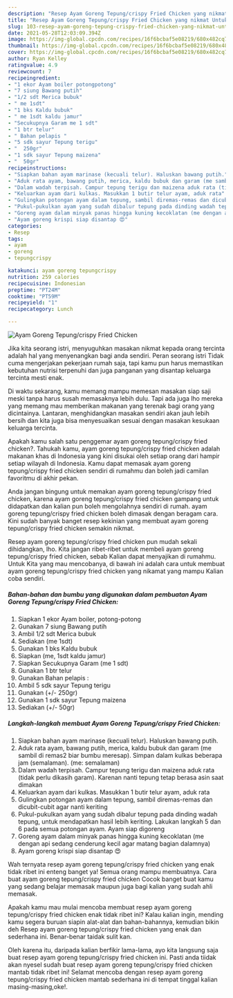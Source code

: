 ```yaml
---
description: "Resep Ayam Goreng Tepung/crispy Fried Chicken yang nikmat Untuk Jualan"
title: "Resep Ayam Goreng Tepung/crispy Fried Chicken yang nikmat Untuk Jualan"
slug: 103-resep-ayam-goreng-tepung-crispy-fried-chicken-yang-nikmat-untuk-jualan
date: 2021-05-28T12:03:09.394Z
image: https://img-global.cpcdn.com/recipes/16f6bcbaf5e08219/680x482cq70/ayam-goreng-tepungcrispy-fried-chicken-foto-resep-utama.jpg
thumbnail: https://img-global.cpcdn.com/recipes/16f6bcbaf5e08219/680x482cq70/ayam-goreng-tepungcrispy-fried-chicken-foto-resep-utama.jpg
cover: https://img-global.cpcdn.com/recipes/16f6bcbaf5e08219/680x482cq70/ayam-goreng-tepungcrispy-fried-chicken-foto-resep-utama.jpg
author: Ryan Kelley
ratingvalue: 4.9
reviewcount: 7
recipeingredient:
- "1 ekor Ayam boiler potongpotong"
- "7 siung Bawang putih"
- "1/2 sdt Merica bubuk"
- " me 1sdt"
- "1 bks Kaldu bubuk"
- " me 1sdt kaldu jamur"
- "Secukupnya Garam me 1 sdt"
- "1 btr telur"
- " Bahan pelapis "
- "5 sdk sayur Tepung terigu"
- "  250gr"
- "1 sdk sayur Tepung maizena"
- "  50gr"
recipeinstructions:
- "Siapkan bahan ayam marinase (kecuali telur). Haluskan bawang putih."
- "Aduk rata ayam, bawang putih, merica, kaldu bubuk dan garam (me sambil di remas2 biar bumbu meresap). Simpan dalam kulkas beberapa jam (semalaman). (me: semalaman)"
- "Dalam wadah terpisah. Campur tepung terigu dan maizena aduk rata (tidak perlu dikasih garam). Karenan nanti tepung tetap berasa asin saat dimakan"
- "Keluarkan ayam dari kulkas. Masukkan 1 butir telur ayam, aduk rata"
- "Gulingkan potongan ayam dalam tepung, sambil diremas-remas dan dicubit-cubit agar nanti keriting"
- "Pukul-pukulkan ayam yang sudah dibalur tepung pada dinding wadah tepung, untuk mendapatkan hasil lebih keriting. Lakukan langkah 5 dan 6 pada semua potongan ayam. Ayam siap digoreng"
- "Goreng ayam dalam minyak panas hingga kuning kecoklatan (me dengan api sedang cenderung kecil agar matang bagian dalamnya)"
- "Ayam goreng krispi siap disantap 😍"
categories:
- Resep
tags:
- ayam
- goreng
- tepungcrispy

katakunci: ayam goreng tepungcrispy 
nutrition: 259 calories
recipecuisine: Indonesian
preptime: "PT24M"
cooktime: "PT59M"
recipeyield: "1"
recipecategory: Lunch

---
```



![Ayam Goreng Tepung/crispy Fried Chicken](https://img-global.cpcdn.com/recipes/16f6bcbaf5e08219/680x482cq70/ayam-goreng-tepungcrispy-fried-chicken-foto-resep-utama.jpg)

Jika kita seorang istri, menyuguhkan masakan nikmat kepada orang tercinta adalah hal yang menyenangkan bagi anda sendiri. Peran seorang istri Tidak cuma mengerjakan pekerjaan rumah saja, tapi kamu pun harus memastikan kebutuhan nutrisi terpenuhi dan juga panganan yang disantap keluarga tercinta mesti enak.

Di waktu  sekarang, kamu memang mampu memesan masakan siap saji meski tanpa harus susah memasaknya lebih dulu. Tapi ada juga lho mereka yang memang mau memberikan makanan yang terenak bagi orang yang dicintainya. Lantaran, menghidangkan masakan sendiri akan jauh lebih bersih dan kita juga bisa menyesuaikan sesuai dengan masakan kesukaan keluarga tercinta. 



Apakah kamu salah satu penggemar ayam goreng tepung/crispy fried chicken?. Tahukah kamu, ayam goreng tepung/crispy fried chicken adalah makanan khas di Indonesia yang kini disukai oleh setiap orang dari hampir setiap wilayah di Indonesia. Kamu dapat memasak ayam goreng tepung/crispy fried chicken sendiri di rumahmu dan boleh jadi camilan favoritmu di akhir pekan.

Anda jangan bingung untuk memakan ayam goreng tepung/crispy fried chicken, karena ayam goreng tepung/crispy fried chicken gampang untuk didapatkan dan kalian pun boleh mengolahnya sendiri di rumah. ayam goreng tepung/crispy fried chicken boleh dimasak dengan beragam cara. Kini sudah banyak banget resep kekinian yang membuat ayam goreng tepung/crispy fried chicken semakin nikmat.

Resep ayam goreng tepung/crispy fried chicken pun mudah sekali dihidangkan, lho. Kita jangan ribet-ribet untuk membeli ayam goreng tepung/crispy fried chicken, sebab Kalian dapat menyajikan di rumahmu. Untuk Kita yang mau mencobanya, di bawah ini adalah cara untuk membuat ayam goreng tepung/crispy fried chicken yang nikamat yang mampu Kalian coba sendiri.

<!--inarticleads1-->

##### Bahan-bahan dan bumbu yang digunakan dalam pembuatan Ayam Goreng Tepung/crispy Fried Chicken:

1. Siapkan 1 ekor Ayam boiler, potong-potong
1. Gunakan 7 siung Bawang putih
1. Ambil 1/2 sdt Merica bubuk
1. Sediakan  (me 1sdt)
1. Gunakan 1 bks Kaldu bubuk
1. Siapkan  (me, 1sdt kaldu jamur)
1. Siapkan Secukupnya Garam (me 1 sdt)
1. Gunakan 1 btr telur
1. Gunakan  Bahan pelapis :
1. Ambil 5 sdk sayur Tepung terigu
1. Gunakan  (+/- 250gr)
1. Gunakan 1 sdk sayur Tepung maizena
1. Sediakan  (+/- 50gr)




<!--inarticleads2-->

##### Langkah-langkah membuat Ayam Goreng Tepung/crispy Fried Chicken:

1. Siapkan bahan ayam marinase (kecuali telur). Haluskan bawang putih.
1. Aduk rata ayam, bawang putih, merica, kaldu bubuk dan garam (me sambil di remas2 biar bumbu meresap). Simpan dalam kulkas beberapa jam (semalaman). (me: semalaman)
1. Dalam wadah terpisah. Campur tepung terigu dan maizena aduk rata (tidak perlu dikasih garam). Karenan nanti tepung tetap berasa asin saat dimakan
1. Keluarkan ayam dari kulkas. Masukkan 1 butir telur ayam, aduk rata
1. Gulingkan potongan ayam dalam tepung, sambil diremas-remas dan dicubit-cubit agar nanti keriting
1. Pukul-pukulkan ayam yang sudah dibalur tepung pada dinding wadah tepung, untuk mendapatkan hasil lebih keriting. Lakukan langkah 5 dan 6 pada semua potongan ayam. Ayam siap digoreng
1. Goreng ayam dalam minyak panas hingga kuning kecoklatan (me dengan api sedang cenderung kecil agar matang bagian dalamnya)
1. Ayam goreng krispi siap disantap 😍




Wah ternyata resep ayam goreng tepung/crispy fried chicken yang enak tidak ribet ini enteng banget ya! Semua orang mampu membuatnya. Cara buat ayam goreng tepung/crispy fried chicken Cocok banget buat kamu yang sedang belajar memasak maupun juga bagi kalian yang sudah ahli memasak.

Apakah kamu mau mulai mencoba membuat resep ayam goreng tepung/crispy fried chicken enak tidak ribet ini? Kalau kalian ingin, mending kamu segera buruan siapin alat-alat dan bahan-bahannya, kemudian bikin deh Resep ayam goreng tepung/crispy fried chicken yang enak dan sederhana ini. Benar-benar taidak sulit kan. 

Oleh karena itu, daripada kalian berfikir lama-lama, ayo kita langsung saja buat resep ayam goreng tepung/crispy fried chicken ini. Pasti anda tiidak akan nyesel sudah buat resep ayam goreng tepung/crispy fried chicken mantab tidak ribet ini! Selamat mencoba dengan resep ayam goreng tepung/crispy fried chicken mantab sederhana ini di tempat tinggal kalian masing-masing,oke!.

